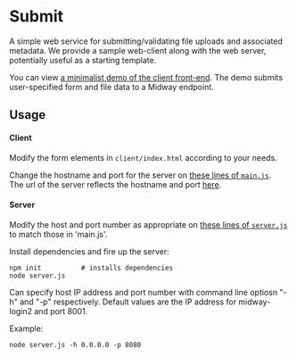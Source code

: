 # Submit

A simple web service for submitting/validating file uploads and associated
metadata.  We provide a sample web-client along with the web server,
potentially useful as a starting template.

You can view [a minimalist demo of the client front-end](http://rcc-uchicago.github.io/submit/). The demo submits user-specified form and file data to a Midway endpoint.


## Usage


#### Client

Modify the form elements in `client/index.html` according to your needs.

Change the hostname and port for the server on [these lines of `main.js`](https://github.com/rcc-uchicago/submit/blob/master/client/main.js#L4-5).  
The url of the server reflects the hostname and port [here](https://github.com/rcc-uchicago/submit/blob/master/client/main.js#L58). 

#### Server

Modify the host and port number as appropriate on [these lines of `server.js`  ](https://github.com/rcc-uchicago/submit/blob/master/server/server.js#L4-5) to match those in 'main.js'.

Install dependencies and fire up the server:

```
npm init          # installs dependencies
node server.js
```
Can specify host IP address and port number with command line optiosn "-h" and "-p" respectively. Default values are the IP address for midway-login2 and port 8001.

Example:
```
node server.js -h 0.0.0.0 -p 8080
```
